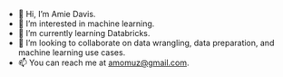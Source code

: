 - 👋 Hi, I’m Amie Davis.
- 👀 I’m interested in machine learning.
- 🌱 I’m currently learning Databricks.
- 💞️ I’m looking to collaborate on data wrangling, data preparation, and machine learning use cases.
- 📫 You can reach me at amomuz@gmail.com.

<!---
amodavis/amodavis is a ✨ special ✨ repository because its `README.md` (this file) appears on your GitHub profile.
You can click the Preview link to take a look at your changes.
--->
